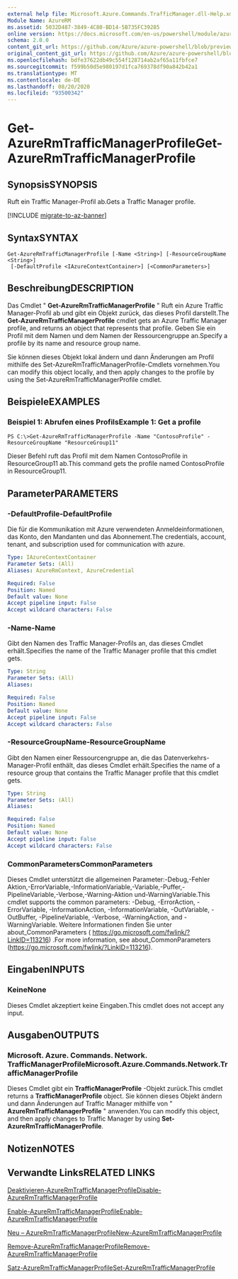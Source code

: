 ```yaml
---
external help file: Microsoft.Azure.Commands.TrafficManager.dll-Help.xml
Module Name: AzureRM
ms.assetid: 5032D487-3849-4C80-BD14-5B735FC39285
online version: https://docs.microsoft.com/en-us/powershell/module/azurerm.trafficmanager/get-azurermtrafficmanagerprofile
schema: 2.0.0
content_git_url: https://github.com/Azure/azure-powershell/blob/preview/src/ResourceManager/TrafficManager/Commands.TrafficManager2/help/Get-AzureRmTrafficManagerProfile.md
original_content_git_url: https://github.com/Azure/azure-powershell/blob/preview/src/ResourceManager/TrafficManager/Commands.TrafficManager2/help/Get-AzureRmTrafficManagerProfile.md
ms.openlocfilehash: bdfe37622db49c554f128714ab2af65a11fbfce7
ms.sourcegitcommit: f599b50d5e980197d1fca769378df90a842b42a1
ms.translationtype: MT
ms.contentlocale: de-DE
ms.lasthandoff: 08/20/2020
ms.locfileid: "93500342"
---
```

# <span data-ttu-id="3efdb-101">Get-AzureRmTrafficManagerProfile</span><span class="sxs-lookup"><span data-stu-id="3efdb-101">Get-AzureRmTrafficManagerProfile</span></span>

## <span data-ttu-id="3efdb-102">Synopsis</span><span class="sxs-lookup"><span data-stu-id="3efdb-102">SYNOPSIS</span></span>
<span data-ttu-id="3efdb-103">Ruft ein Traffic Manager-Profil ab.</span><span class="sxs-lookup"><span data-stu-id="3efdb-103">Gets a Traffic Manager profile.</span></span>

[!INCLUDE [migrate-to-az-banner](../../includes/migrate-to-az-banner.md)]

## <span data-ttu-id="3efdb-104">Syntax</span><span class="sxs-lookup"><span data-stu-id="3efdb-104">SYNTAX</span></span>

```
Get-AzureRmTrafficManagerProfile [-Name <String>] [-ResourceGroupName <String>]
 [-DefaultProfile <IAzureContextContainer>] [<CommonParameters>]
```

## <span data-ttu-id="3efdb-105">Beschreibung</span><span class="sxs-lookup"><span data-stu-id="3efdb-105">DESCRIPTION</span></span>
<span data-ttu-id="3efdb-106">Das Cmdlet " **Get-AzureRmTrafficManagerProfile** " Ruft ein Azure Traffic Manager-Profil ab und gibt ein Objekt zurück, das dieses Profil darstellt.</span><span class="sxs-lookup"><span data-stu-id="3efdb-106">The **Get-AzureRmTrafficManagerProfile** cmdlet gets an Azure Traffic Manager profile, and returns an object that represents that profile.</span></span>
<span data-ttu-id="3efdb-107">Geben Sie ein Profil mit dem Namen und dem Namen der Ressourcengruppe an.</span><span class="sxs-lookup"><span data-stu-id="3efdb-107">Specify a profile by its name and resource group name.</span></span>

<span data-ttu-id="3efdb-108">Sie können dieses Objekt lokal ändern und dann Änderungen am Profil mithilfe des Set-AzureRmTrafficManagerProfile-Cmdlets vornehmen.</span><span class="sxs-lookup"><span data-stu-id="3efdb-108">You can modify this object locally, and then apply changes to the profile by using the Set-AzureRmTrafficManagerProfile cmdlet.</span></span>

## <span data-ttu-id="3efdb-109">Beispiele</span><span class="sxs-lookup"><span data-stu-id="3efdb-109">EXAMPLES</span></span>

### <span data-ttu-id="3efdb-110">Beispiel 1: Abrufen eines Profils</span><span class="sxs-lookup"><span data-stu-id="3efdb-110">Example 1: Get a profile</span></span>
```
PS C:\>Get-AzureRmTrafficManagerProfile -Name "ContosoProfile" -ResourceGroupName "ResourceGroup11"
```

<span data-ttu-id="3efdb-111">Dieser Befehl ruft das Profil mit dem Namen ContosoProfile in ResourceGroup11 ab.</span><span class="sxs-lookup"><span data-stu-id="3efdb-111">This command gets the profile named ContosoProfile in ResourceGroup11.</span></span>

## <span data-ttu-id="3efdb-112">Parameter</span><span class="sxs-lookup"><span data-stu-id="3efdb-112">PARAMETERS</span></span>

### <span data-ttu-id="3efdb-113">-DefaultProfile</span><span class="sxs-lookup"><span data-stu-id="3efdb-113">-DefaultProfile</span></span>
<span data-ttu-id="3efdb-114">Die für die Kommunikation mit Azure verwendeten Anmeldeinformationen, das Konto, den Mandanten und das Abonnement.</span><span class="sxs-lookup"><span data-stu-id="3efdb-114">The credentials, account, tenant, and subscription used for communication with azure.</span></span>

```yaml
Type: IAzureContextContainer
Parameter Sets: (All)
Aliases: AzureRmContext, AzureCredential

Required: False
Position: Named
Default value: None
Accept pipeline input: False
Accept wildcard characters: False
```

### <span data-ttu-id="3efdb-115">-Name</span><span class="sxs-lookup"><span data-stu-id="3efdb-115">-Name</span></span>
<span data-ttu-id="3efdb-116">Gibt den Namen des Traffic Manager-Profils an, das dieses Cmdlet erhält.</span><span class="sxs-lookup"><span data-stu-id="3efdb-116">Specifies the name of the Traffic Manager profile that this cmdlet gets.</span></span>

```yaml
Type: String
Parameter Sets: (All)
Aliases: 

Required: False
Position: Named
Default value: None
Accept pipeline input: False
Accept wildcard characters: False
```

### <span data-ttu-id="3efdb-117">-ResourceGroupName</span><span class="sxs-lookup"><span data-stu-id="3efdb-117">-ResourceGroupName</span></span>
<span data-ttu-id="3efdb-118">Gibt den Namen einer Ressourcengruppe an, die das Datenverkehrs-Manager-Profil enthält, das dieses Cmdlet erhält.</span><span class="sxs-lookup"><span data-stu-id="3efdb-118">Specifies the name of a resource group that contains the Traffic Manager profile that this cmdlet gets.</span></span>

```yaml
Type: String
Parameter Sets: (All)
Aliases: 

Required: False
Position: Named
Default value: None
Accept pipeline input: False
Accept wildcard characters: False
```

### <span data-ttu-id="3efdb-119">CommonParameters</span><span class="sxs-lookup"><span data-stu-id="3efdb-119">CommonParameters</span></span>
<span data-ttu-id="3efdb-120">Dieses Cmdlet unterstützt die allgemeinen Parameter:-Debug,-Fehler Aktion,-ErrorVariable,-InformationVariable,-Variable,-Puffer,-PipelineVariable,-Verbose,-Warning-Aktion und-WarningVariable.</span><span class="sxs-lookup"><span data-stu-id="3efdb-120">This cmdlet supports the common parameters: -Debug, -ErrorAction, -ErrorVariable, -InformationAction, -InformationVariable, -OutVariable, -OutBuffer, -PipelineVariable, -Verbose, -WarningAction, and -WarningVariable.</span></span> <span data-ttu-id="3efdb-121">Weitere Informationen finden Sie unter about_CommonParameters ( https://go.microsoft.com/fwlink/?LinkID=113216) .</span><span class="sxs-lookup"><span data-stu-id="3efdb-121">For more information, see about_CommonParameters (https://go.microsoft.com/fwlink/?LinkID=113216).</span></span>

## <span data-ttu-id="3efdb-122">Eingaben</span><span class="sxs-lookup"><span data-stu-id="3efdb-122">INPUTS</span></span>

### <span data-ttu-id="3efdb-123">Keine</span><span class="sxs-lookup"><span data-stu-id="3efdb-123">None</span></span>
<span data-ttu-id="3efdb-124">Dieses Cmdlet akzeptiert keine Eingaben.</span><span class="sxs-lookup"><span data-stu-id="3efdb-124">This cmdlet does not accept any input.</span></span>

## <span data-ttu-id="3efdb-125">Ausgaben</span><span class="sxs-lookup"><span data-stu-id="3efdb-125">OUTPUTS</span></span>

### <span data-ttu-id="3efdb-126">Microsoft. Azure. Commands. Network. TrafficManagerProfile</span><span class="sxs-lookup"><span data-stu-id="3efdb-126">Microsoft.Azure.Commands.Network.TrafficManagerProfile</span></span>
<span data-ttu-id="3efdb-127">Dieses Cmdlet gibt ein **TrafficManagerProfile** -Objekt zurück.</span><span class="sxs-lookup"><span data-stu-id="3efdb-127">This cmdlet returns a **TrafficManagerProfile** object.</span></span>
<span data-ttu-id="3efdb-128">Sie können dieses Objekt ändern und dann Änderungen auf Traffic Manager mithilfe von " **AzureRmTrafficManagerProfile** " anwenden.</span><span class="sxs-lookup"><span data-stu-id="3efdb-128">You can modify this object, and then apply changes to Traffic Manager by using **Set-AzureRmTrafficManagerProfile**.</span></span>

## <span data-ttu-id="3efdb-129">Notizen</span><span class="sxs-lookup"><span data-stu-id="3efdb-129">NOTES</span></span>

## <span data-ttu-id="3efdb-130">Verwandte Links</span><span class="sxs-lookup"><span data-stu-id="3efdb-130">RELATED LINKS</span></span>

[<span data-ttu-id="3efdb-131">Deaktivieren-AzureRmTrafficManagerProfile</span><span class="sxs-lookup"><span data-stu-id="3efdb-131">Disable-AzureRmTrafficManagerProfile</span></span>](./Disable-AzureRmTrafficManagerProfile.md)

[<span data-ttu-id="3efdb-132">Enable-AzureRmTrafficManagerProfile</span><span class="sxs-lookup"><span data-stu-id="3efdb-132">Enable-AzureRmTrafficManagerProfile</span></span>](./Enable-AzureRmTrafficManagerProfile.md)

[<span data-ttu-id="3efdb-133">Neu – AzureRmTrafficManagerProfile</span><span class="sxs-lookup"><span data-stu-id="3efdb-133">New-AzureRmTrafficManagerProfile</span></span>](./New-AzureRmTrafficManagerProfile.md)

[<span data-ttu-id="3efdb-134">Remove-AzureRmTrafficManagerProfile</span><span class="sxs-lookup"><span data-stu-id="3efdb-134">Remove-AzureRmTrafficManagerProfile</span></span>](./Remove-AzureRmTrafficManagerProfile.md)

[<span data-ttu-id="3efdb-135">Satz-AzureRmTrafficManagerProfile</span><span class="sxs-lookup"><span data-stu-id="3efdb-135">Set-AzureRmTrafficManagerProfile</span></span>](./Set-AzureRmTrafficManagerProfile.md)


